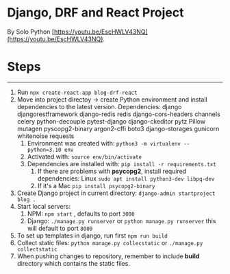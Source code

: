 # Django, DRF and React Project
By Solo Python [https://youtu.be/EscHWLV43NQ](https://youtu.be/EscHWLV43NQ).

# Steps  
---  
1. Run `npx create-react-app blog-drf-react`  
2. Move into project directoy -> create Python environment and install dependencies to the latest version.
    Dependencies: django djangorestframework django-redis redis django-cors-headers channels celery python-decouple pytest-django django-ckeditor pytz Pillow mutagen pyscopg2-binary argon2-cffi boto3 django-storages gunicorn whitenoise requests
   1. Environment was created with: `python3 -m virtualenv --python=3.10 env`  
   2. Activated with: `source env/bin/activate`
   3. Dependencies are installed with: `pip install -r requirements.txt`  
      1. If there are problems with **psycopg2**, install required dependencies: Linux `sudo apt install python3-dev libpq-dev`
      2. If it's a Mac `pip install psycopg2-binary`
3. Create Django project in current directory: `django-admin startproject blog .`  
4. Start local servers: 
   1. NPM: `npm start` , defaults to port `3000`
   2. Django: `./manage.py runserver` or `python manage.py runserver` this will default to port `8000`
5. To set up templates in django, run first `npm run build`
6. Collect static files: `python manage.py collecstatic` or `./manage.py collectstatic` 
7. When pushing changes to repository, remember to include **build** directory which contains the static files.

